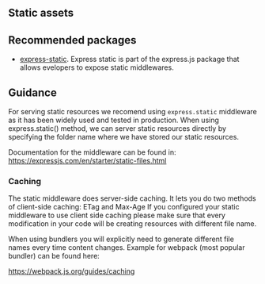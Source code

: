 ## Static assets

## Recommended packages

* [express-static](https://expressjs.com/en/starter/static-files.html). 
Express static is part of the express.js package that allows evelopers to expose static middlewares.

## Guidance

For serving static resources we recomend using `express.static` middleware as it has been widely used and tested in production.
When using express.static() method, we can server static resources directly by specifying the folder name where we have stored our static resources.

Documentation for the middleware can be found in:
https://expressjs.com/en/starter/static-files.html

### Caching

The static middleware does server-side caching. 
It lets you do two methods of client-side caching: ETag and Max-Age
If you configured your static middleware to use client side caching please make sure that 
every modification in your code will be creating resources with different file name. 

When using bundlers you will explicitly need to generate different file names every time content changes.
Example for webpack (most popular bundler) can be found here:

https://webpack.js.org/guides/caching